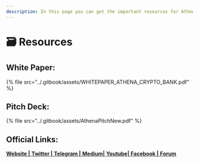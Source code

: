 ```yaml
---
description: In this page you can get the important resources for Athena DexFi
---
```


# 🗃 Resources

## White Paper:

{% file src="../.gitbook/assets/WHITEPAPER_ATHENA_CRYPTO_BANK.pdf" %}

## Pitch Deck:

{% file src="../.gitbook/assets/AthenaPitchNew.pdf" %}

## Official Links:

[**Website |** ](https://athenadexfi.io/)[**Twitter |** ](https://twitter.com/AthenaDexFi)[**Telegram |** ](https://t.me/AthenaDexFi)[**Medium|** ](https://medium.com/@AthenaDexFi)[**Youtube|** ](https://www.youtube.com/@AthenaDexFi)[**Facebook |** ](https://www.facebook.com/AthenaDexFi)[**Forum**](https://forum.athenacryptobank.io/)
